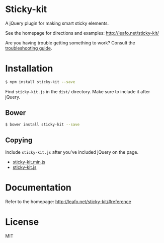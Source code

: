 # Sticky-kit

A jQuery plugin for making smart sticky elements.

See the homepage for directions and examples: <http://leafo.net/sticky-kit/>

Are you having trouble getting something to work? Consult the [troubleshooting guide](https://github.com/leafo/sticky-kit/wiki/Troubleshooting).

# Installation

```bash
$ npm install sticky-kit --save
```

Find `sticky-kit.js` in the `dist/` directory. Make sure to include it after
jQuery.

## Bower

```bash
$ bower install sticky-kit --save
```

## Copying

Include `sticky-kit.js` after you've included jQuery on the page.

* [sticky-kit.min.js](https://raw.githubusercontent.com/leafo/sticky-kit/main/dist/sticky-kit.min.js)
* [sticky-kit.js](https://raw.githubusercontent.com/leafo/sticky-kit/main/dist/sticky-kit.js)

# Documentation 

Refer to the homepage: http://leafo.net/sticky-kit/#reference

# License

MIT
